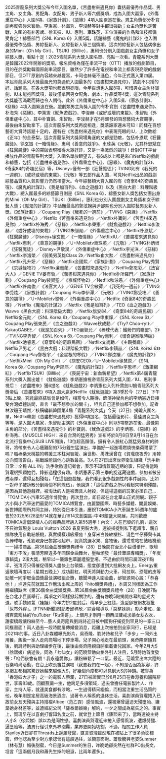 2025青龍系列大獎公布今年入圍名單，《苦盡柑來遇見你》囊括最優秀作品獎、男主角、女主角、男配角、女配角、男子新人等六個獎項，成為入圍大贏家，《外傷重症中心》入圍5項、《家族計劃》、《惡緣》4項入圍緊追在後。男主角獎部分朴寶劍再度強碰朱智勛，李秉憲、朴海秀、李浚赫等對手都很強勁；女主角獎也是苦戰，入圍的有朴恩斌、徐玄振、IU、惠利、車珠英，五位演員的作品和演技都備受肯定！綜藝部門《SNL Korea 6》入圍5獎，話題綜藝《魔鬼的計謀2》也入圍最優秀作品獎、男綜藝新人、女綜藝新人等三個獎項，這次的綜藝新人包括偶像出身的Mimi（Oh My Girl）、TSUKI（Billlie），惠利也分別入圍戲劇女主角獎和女子綜藝人獎，看點十足！2025青龍系列大獎入圍名單、亮點一次看。青龍系列大獎是韓國2022年開辦的獎項，報名資格為僅在串流平台（OTT）播放的戲劇節目，目的在於獎勵韓國原創串流節目，雖然少了許多在電視和串流上都表現亮眼的戲劇節目，但OTT原創內容越來越豐富，卡司也絲毫不遜色，今年正式邁入第四屆。本屆青龍系列大獎最風光的莫過於入圍最多的《苦盡柑來遇見你》，該劇不只播的好、話題高，在各大獎項也都表現亮眼，今年百想也入圍8項，可惜男女主角朴寶劍、IU未能抱回獎項，最後僅拿回男女配角、劇本、作品獎等4獎，這次青龍系列大獎能否滿載而歸也令人期待。此外《外傷重症中心》入圍5項、《家族計劃》、《惡緣》4項入圍緊追在後。戲劇類男主角獎入圍的有朴寶劍《苦盡柑來遇見你》、朴海秀《惡緣》、李秉憲《魷魚遊戲2》、李浚赫《或好或壞的東載》、朱智勛《外傷重症中心》，其中朴寶劍、朱智勛、李浚赫才在5月頒發的百想藝術大賞競爭，最後由朱智勛拿下，這次青龍系列大獎再度相逢，獎落誰家還未可知！同樣在百想藝術大賞時話題十足的，還有在《苦盡柑來遇見你》中表現亮眼的IU，上次敗給《正年》的金泰梨，這次青龍系列大獎同場角逐的又都是勁敵，包括朴恩斌《狂醫魔徒》、徐玄振《一箱情緣》、惠利《善意的競爭》、車珠英《元敬》，尤其朴恩斌在《狂醫魔徒》中的突破表現獲得大眾好評，又是一場激烈的競爭！針對OTT平台播放作品的青龍系列大獎，入圍名單放眼望去，有6成以上都是來自Netflix的戲劇和綜藝，包括《苦盡柑來遇見你》、《外傷重症中心》、《惡緣》、《魔鬼的計謀2》、《奇案84的奇趣民宿》等，Disney+僅有一部《狂醫魔徒》；TVING則有《我死的一週前》、《或好或壞的東載》、《元敬》等五部作品入圍，可見Netflix出品的戲劇綜藝品質和人氣影響力仍然相當大。今年綜藝類大賞入圍的有《奇案84的奇趣民宿》、《魔鬼的計謀2》、《我是加百列》、《血之遊戲3》以及《黑白大廚：料理階級大戰》，總入圍最多的綜藝節目則是《SNL Korea 6》，綜藝女新人獎包括女團出身的Mimi（Oh My Girl）、TSUKI（Billlie），惠利也分別入圍戲劇女主角獎和女子綜藝人獎；《魔鬼的計謀2》中話題最高的鄭泫揆與尹邵熙也分別入圍綜藝男女新人獎。《家族計劃》／Coupang Play《我死的一週前》／TVING《惡緣》／Netflix《外傷重症中心》／Netflix《苦盡柑來遇見你》／Netflix朴寶劍／《苦盡柑來遇見你》／Netflix朴海秀／《惡緣》／Netflix李秉憲／《魷魚遊戲2》／Netflix李浚赫／《或好或壞的東載》／TVING朱智勛／《外傷重症中心》／Netflix朴恩斌／《狂醫魔徒》／Disney+徐玄振／《一箱情緣》／NetflixIU／《苦盡柑來遇見你》／Netflix惠利／《善意的競爭》／U+Mobiletv車珠英／《元敬》／TVING朴炳垠／《狂醫魔徒》／Disney+尹敬淏／《外傷重症中心》／Netflix李光洙／《惡緣》／Netflix李濬榮／《弱美男英雄Class 2》／Netflix崔大勲／《苦盡柑來遇見你》／Netflix孔升妍／《惡緣》／Netflix金國熙／《家族計劃》／Coupang Play秀賢／《京城怪物2》／Netflix廉惠蘭／《苦盡柑來遇見你》／Netflix鄭恩彩／《法官大人》／GENIE TV姜有皙／《苦盡柑來遇見你》／Netflix朴所羅門／《家族計劃》／Coupang Play裴賢聖／《京城怪物2》／Netflix秋泳愚／《外傷重症中心》／Netflix許南俊／《法官大人》／GENIE TV金敏荷／《我死的一週前》／TVING李受炫／《家族計劃》／Coupang Play李伊潭／《元敬》／TVING鄭受彬／《善意的競爭》／U+Mobiletv賀營／《外傷重症中心》／Netflix《奇案84的奇趣民宿》／Netflix《魔鬼的計謀2》／Netflix《我是加百列》／TEO《血之遊戲3》／Wavve《黑白大廚：料理階級大戰》／Netflix旗安84／《奇案84的奇趣民宿》／Netflix金元勛／《SNL Korea 6》／Coupang Play申東燁／《SNL Korea 6》／Coupang Play張東民／《血之遊戲3》／Wavve秋成勳／《Try? Choo-ry!》／KakaoGABEE／《我是加百列》／TEO嚴智允／《棒球代表：鐵粉們的聯盟1、2》／TVING李秀智／《SNL Korea 6》／Coupang Play惠利／《怪奇謎案限時破》／Netflix池睿恩／《奇案84的奇趣民宿》／Netflix文尚勳／《主觀餐廳》／Netflix尹男老／《黑白大廚：料理階級大戰》／Netflix李鎮赫／《SNL Korea 6》》／Coupang Play鄭根宇／《金星根的寒假》／TVING鄭泫揆／《魔鬼的計謀2》／NetflixMimi（Oh My Girl）／《旗安CEO》／U+Mobiletv徐慧原／《SNL Korea 6》／Coupang Play尹邵熙／《魔鬼的計謀2》／Netflix李思杯／《激讚網紅》／NetflixTSUKI（Billlie）／《喪屍宇宙：新血新希望》／Netflix第4屆青龍系列大獎入圍出爐！《魷魚遊戲》李炳憲搶視帝青龍系列大獎入圍／IU、惠利爭視后！《苦盡柑來》獲6提名 《魷魚遊戲2》李炳憲也入列朴寶劍IU搶青龍系列大獎帝后 《苦盡柑來》6項入圍大贏家Netflix《魷魚遊戲》第3季於今（27日）下午3點上線，究竟最終結局會是如何，相當令人期待，飾演神秘角色的李炳憲近日接受台灣媒體訪問，直言「最不想參加的關卡」，坦言自己連參加都不想參加。記者林汝珊王靖惟／核稿編輯韓國第4屆「青龍系列大獎」今天（27日）揭曉入圍名單，Netflix韓劇《苦盡柑來遇見你》獲得6項提名，包括最佳影片、最佳男女主角等等，是入圍大贏家，朱智勛主演的《外傷重症中心》則以5項緊追在後。最佳男主角的部分，《苦盡柑來遇見你》的朴寶劍、《魷魚遊戲2》的李炳憲、《惡緣》的朴海秀、《MUSCLE HIGH：來自台灣的猛男秀》宣布將於8月8日至9月14日在台北流行音樂中心SUB LIVE開演，13位超高顏值，擁有令人臉紅心跳猛男身材的帥哥，將帶來令人心癢難耐的75分鐘生猛演出，準備好一起進場燃燒快樂荷爾蒙了嗎？職棒樂天桃猿的韓援三本柱河智媛、廉世彬、禹洙漢曾在《賀瓏夜夜秀》用韓文向賀瓏告白，挑戰誰能讓他心跳數最高。3人在27日出席世界衛生組織「洗手新日常：全民 ALL IN」洗手歌徵選記者會，表示不知情賀瓏近期的事，只記得當時賀瓏很照顧她們，錄影過程很有趣。李炳憲表示第三季的捉迷藏遊戲，參加者被分成兩隊，還得互相殘殺，「在這個遊戲裡，我們看到很多戲劇性的事件展開，比如一對母子被拆散分到兩個不同隊伍」，他說道：「這個遊戲之所以看起來特別殘酷，是因為其他遊戲裡，被淘汰的人是被面具人射殺，但這場遊戲的玩家必須自己...「TOMICA小汽車55週年博覽會」再次登台，即日起在台北華山正式開展。親子大小與小汽車迷們最愛的TOMICA博覽會，由麗嬰國際、時藝多媒體、開麗娛樂、新世博國際所共同主辦，特別從日本引進，慶祝TOMICA小汽車誕生55週年的盛會於2025/6/28至9/14就在華山1914文創園區-中4B館盛大開展，共同歡慶TOMICA這個深植人心的經典品牌邁入第55週年！內文：人在巴黎的孔劉，這次不只帥氣現身 Louis Vuitton 2026 春夏男裝大秀，還被捕捉到私下逛超市、親自排隊使用自助結帳機，真實模樣超級療癒！身穿米白條紋襯衫、淺色牛仔褲與卡其色棒球帽，孔劉現身巴黎當地超市，認真挑選水果、食物後，還乖乖站在結帳機前一一掃描商品...第36屆金曲獎頒獎典禮今（28）日晚間在台北小巨蛋舉行，歌壇「東方不敗」張清芳睽違多年回歸金曲舞台，壓軸頒發「最佳華語專輯獎」、「年度專輯獎」2項大獎，稍早以一襲銀色華麗禮服登場。不過由於時間已屆深夜11點半，張清芳只得催促得獎人盡快上台領獎，態度卻遭到大批網友炎上。Energy重返歌壇再度以〈星期五晚上〉成功翻紅，明天將與動力火車、珂拉琪、恐龍的皮等勁敵一同爭取金曲獎最佳演唱組合獎，聽聞坤達入圍金曲，邰智源開心說：「恭喜他！」坤達先前就因工作無法出席上周的「hito頒獎典禮」，本周又同樣因為工作將繼續缺席《第36屆金曲獎頒獎典...第36屆金曲獎頒獎典禮今（28）日晚間7點在台北小巨蛋舉行，獎項之外同樣掀起關注的，還有傍晚5點揭開序幕的星光大道。歌手魏如萱（娃娃）今年力拚2度封后，稍早步上紅毯，造型卻被網友狠批「尿布外穿」。[FTNN新聞網]記者邱梓欣／綜合報導以「惡整妹妹」影片走紅、坐擁百萬粉絲的YouTuber「Ru儒哥」，上個月才剛用一顆西瓜藏戒求婚女友衣衣，甜蜜橋段讓粉絲至今...藝人吳奇隆與劉詩詩近日被中國狗仔捕捉到罕見的一家三口同框畫面！兩人過去一段時間屢傳婚變消息，距離上次被拍到全家同行，已經是2021年的事。近日八卦媒體曝光影片，吳奇隆、劉詩詩和兒子「步步」一同外出用餐，飯後一家人走向商場地下停車場，兒子開心地走在最前頭，吳奇隆緊隨其後，劉詩詩則與助理緩步在後，最後由吳奇隆親自開車載妻兒回家。今年2月大S（徐熙媛）病逝後，同為「七仙女」的范曉萱動向格外引人注目，5月時她首度發聲：「咱們後會有期！我永遠愛你」，讓粉絲鬆了一口氣。最近，范曉萱出席大陸的音樂時尚活動，在台上吹長笛並演唱〈我要我們在一起〉，不知是否因為妝容，許多網友都相當驚訝她越來越像大S，好幾個角度都可以見到大S的神韻。被譽為「香港四大才子」之一的電影人蔡瀾，27日被證實已於6月25日在香港養和醫院辭世，享壽83歲。回顧蔡瀾一生，他跨足多項領域，過去曾擔任電影製片人、作家，主持人等，就連美食都有涉略，一生過得精采絕倫，而相當注重生活品質的他，晚年則是定居高級海景酒店，過著令人稱羨的退休生活。喜劇演員賀瓏捲入已故前女友天殘與主持搭檔Albee（范乙霏）感情風波，還被爆曾逼迫天殘墮胎、嫌棄她身材差等，並遭經紀公司「薩泰爾娛樂」解約，一夕之間成為眾矢之的。事實上，賀瓏早在以喜劇打響知名度之前，就曾登上節目《康熙來了》，當時還被主持人小S（徐熙娣）誤以為是同性戀。喜劇演員賀瓏近來捲入感情風波，遭爆劈腿、逼墮胎等，渣男行徑引來外界砲轟，業界更開始切割。不過，相關工作人員Stanley近日卻在Threads上逆風發聲，直言賀瓏雖然現在被貼上了很多負面標籤，但他認為至少對方承認曾有這段過往，並願意面對。蕭敬騰與老婆Summer（林有慧）婚後甜蜜，今日是Summer的生日，昨晚她卻突然在社群PO出長文，坦言「這兩個月我和蕭先生掉的眼淚，比兩年還多」。